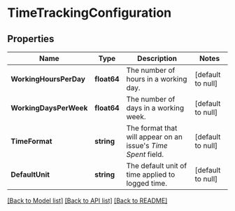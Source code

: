 # TimeTrackingConfiguration

## Properties
Name | Type | Description | Notes
------------ | ------------- | ------------- | -------------
**WorkingHoursPerDay** | **float64** | The number of hours in a working day. | [default to null]
**WorkingDaysPerWeek** | **float64** | The number of days in a working week. | [default to null]
**TimeFormat** | **string** | The format that will appear on an issue&#x27;s *Time Spent* field. | [default to null]
**DefaultUnit** | **string** | The default unit of time applied to logged time. | [default to null]

[[Back to Model list]](../README.md#documentation-for-models) [[Back to API list]](../README.md#documentation-for-api-endpoints) [[Back to README]](../README.md)

